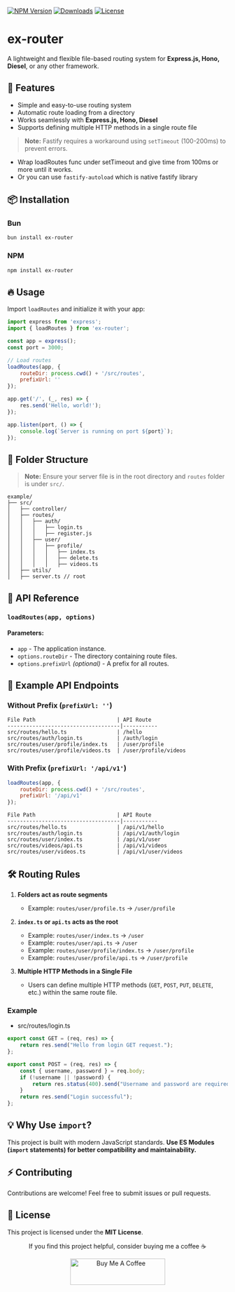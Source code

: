 [![NPM Version](https://img.shields.io/npm/v/ex-router)](https://www.npmjs.com/package/ex-router)
[![Downloads](https://img.shields.io/npm/dm/@nativecn/cli.svg)](https://www.npmjs.com/package/ex-router)
[![License](https://img.shields.io/npm/l/ex-router)](https://github.com/pradeepbgs/ex-router/LICENSE)


# ex-router

A lightweight and flexible file-based routing system for **Express.js, Hono, Diesel**, or any other framework.

## 🚀 Features
- Simple and easy-to-use routing system
- Automatic route loading from a directory
- Works seamlessly with **Express.js, Hono, Diesel**
- Supports defining multiple HTTP methods in a single route file

> **Note:** Fastify requires a workaround using `setTimeout` (100-200ms) to prevent errors.
* Wrap loadRoutes func under setTimeout and give time from 100ms or more until it works.
* Or you can use `fastify-autoload` which is native fastify library


## 📦 Installation

### Bun
```sh
bun install ex-router
```

### NPM
```sh
npm install ex-router
```

## 🔥 Usage

Import `loadRoutes` and initialize it with your app:

```js
import express from 'express';
import { loadRoutes } from 'ex-router';

const app = express();
const port = 3000;

// Load routes
loadRoutes(app, {
    routeDir: process.cwd() + '/src/routes',
    prefixUrl: ''
});

app.get('/', (_, res) => {
    res.send('Hello, world!');
});

app.listen(port, () => {
    console.log(`Server is running on port ${port}`);
});
```

## 📂 Folder Structure
> **Note:** Ensure your server file is in the root directory and `routes` folder is under `src/`.

```
example/
├── src/
│   ├── controller/
│   ├── routes/
│   │   ├── auth/
│   │   │   ├── login.ts
│   │   │   ├── register.js
│   │   ├── user/
│   │   │   ├── profile/
│   │   │   │   ├── index.ts
│   │   │   │   ├── delete.ts
│   │   │   │   ├── videos.ts
│   ├── utils/
│   ├── server.ts // root
```

## 📝 API Reference

### `loadRoutes(app, options)`

#### Parameters:
- `app` - The application instance.
- `options.routeDir` - The directory containing route files.
- `options.prefixUrl` *(optional)* - A prefix for all routes.

## 🔗 Example API Endpoints

### Without Prefix (`prefixUrl: ''`)
```
File Path                          | API Route
------------------------------------|-----------
src/routes/hello.ts                | /hello  
src/routes/auth/login.ts           | /auth/login  
src/routes/user/profile/index.ts   | /user/profile  
src/routes/user/profile/videos.ts  | /user/profile/videos  
```

### With Prefix (`prefixUrl: '/api/v1'`)
```js
loadRoutes(app, {
    routeDir: process.cwd() + '/src/routes',
    prefixUrl: '/api/v1'
});
```
```
File Path                          | API Route
------------------------------------|-----------
src/routes/hello.ts                | /api/v1/hello  
src/routes/auth/login.ts           | /api/v1/auth/login  
src/routes/user/index.ts           | /api/v1/user  
src/routes/videos/api.ts           | /api/v1/videos  
src/routes/user/videos.ts          | /api/v1/user/videos  
```

## 🛠 Routing Rules

1. **Folders act as route segments**
   - Example: `routes/user/profile.ts` → `/user/profile`

2. **`index.ts` or `api.ts` acts as the root**
   - Example: `routes/user/index.ts` → `/user`
   - Example: `routes/user/api.ts` → `/user`
   - Example: `routes/user/profile/index.ts` → `/user/profile`
   - Example: `routes/user/profile/api.ts` → `/user/profile`

3. **Multiple HTTP Methods in a Single File**
   - Users can define multiple HTTP methods (`GET`, `POST`, `PUT`, `DELETE`, etc.) within the same route file.

### Example
- src/routes/login.ts
```js
export const GET = (req, res) => {
    return res.send("Hello from login GET request.");
};

export const POST = (req, res) => {
    const { username, password } = req.body;
    if (!username || !password) {
        return res.status(400).send("Username and password are required");
    }
    return res.send("Login successful");
};
```

## 💡 Why Use `import`?
This project is built with modern JavaScript standards. **Use ES Modules (`import` statements) for better compatibility and maintainability.**

## ⚡ Contributing
Contributions are welcome! Feel free to submit issues or pull requests.

## 📜 License
This project is licensed under the **MIT License**.

<div align="center">
  <p>If you find this project helpful, consider buying me a coffee ☕</p>
  <a href="https://buymeacoffee.com/pradeepsahu">
    <img src="https://cdn.buymeacoffee.com/buttons/v2/default-yellow.png" alt="Buy Me A Coffee" width="217" height="60" />
  </a>
</div>